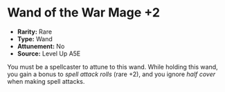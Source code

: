 
# Wand of the War Mage +2

* **Rarity:** Rare
* **Type:** Wand
* **Attunement:** No
* **Source:** Level Up A5E


You must be a spellcaster to attune to this wand. While holding this wand, you gain a bonus to _spell attack rolls_  (rare +2), and you ignore _half cover_  when making spell attacks.
